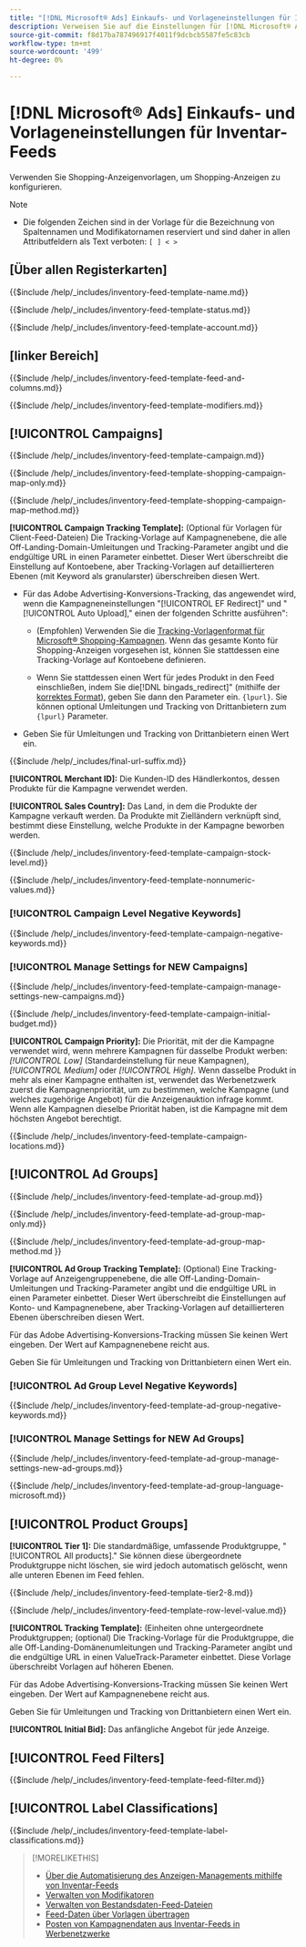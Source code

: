 ```yaml
---
title: "[!DNL Microsoft® Ads] Einkaufs- und Vorlageneinstellungen für Inventar-Feeds"
description: Verweisen Sie auf die Einstellungen für [!DNL Microsoft® Ads] Shopping-Anzeigenvorlagen für Inventar-Feeds.
source-git-commit: f8d17ba787496917f4011f9dcbcb5587fe5c83cb
workflow-type: tm+mt
source-wordcount: '499'
ht-degree: 0%

---
```


# [!DNL Microsoft® Ads] Einkaufs- und Vorlageneinstellungen für Inventar-Feeds

Verwenden Sie Shopping-Anzeigenvorlagen, um Shopping-Anzeigen zu konfigurieren.

>[!NOTE]
>
>* Die folgenden Zeichen sind in der Vorlage für die Bezeichnung von Spaltennamen und Modifikatornamen reserviert und sind daher in allen Attributfeldern als Text verboten:  `[ ] < > `


## \[Über allen Registerkarten\]

<!-- **Template Name:** -->

{{$include /help/_includes/inventory-feed-template-name.md}}

<!-- **Status:** -->

{{$include /help/_includes/inventory-feed-template-status.md}}

<!-- **Account:** -->

{{$include /help/_includes/inventory-feed-template-account.md}}

## \[linker Bereich\]

<!-- **[!UICONTROL Feed &amp; Columns]:** -->

{{$include /help/_includes/inventory-feed-template-feed-and-columns.md}}

<!-- **[!UICONTROL Modifiers]:** -->

{{$include /help/_includes/inventory-feed-template-modifiers.md}}

## [!UICONTROL Campaigns]

<!-- **[!UICONTROL Campaign]:** -->

{{$include /help/_includes/inventory-feed-template-campaign.md}}

<!-- **[!UICONTROL Campaign Map Only]:** -->

{{$include /help/_includes/inventory-feed-template-shopping-campaign-map-only.md}}

<!-- **[!UICONTROL Campaign Map Method]:** -->

{{$include /help/_includes/inventory-feed-template-shopping-campaign-map-method.md}}

**[!UICONTROL Campaign Tracking Template]:** (Optional für Vorlagen für Client-Feed-Dateien) Die Tracking-Vorlage auf Kampagnenebene, die alle Off-Landing-Domain-Umleitungen und Tracking-Parameter angibt und die endgültige URL in einen Parameter einbettet. Dieser Wert überschreibt die Einstellung auf Kontoebene, aber Tracking-Vorlagen auf detaillierteren Ebenen (mit Keyword als granularster) überschreiben diesen Wert.

* Für das Adobe Advertising-Konversions-Tracking, das angewendet wird, wenn die Kampagneneinstellungen &quot;[!UICONTROL EF Redirect]&quot; und &quot;[!UICONTROL Auto Upload],&quot; einen der folgenden Schritte ausführen&quot;:

   * (Empfohlen) Verwenden Sie die [Tracking-Vorlagenformat für Microsoft® Shopping-Kampagnen](/help/search-social-commerce/tracking/formats-click-tracking-microsoft.md). Wenn das gesamte Konto für Shopping-Anzeigen vorgesehen ist, können Sie stattdessen eine Tracking-Vorlage auf Kontoebene definieren.

   * Wenn Sie stattdessen einen Wert für jedes Produkt in den Feed einschließen, indem Sie die[!DNL bingads_redirect]&quot; (mithilfe der [korrektes Format](/help/search-social-commerce/tracking/formats-click-tracking-microsoft.md)), geben Sie dann den Parameter ein. `{lpurl}`. Sie können optional Umleitungen und Tracking von Drittanbietern zum `{lpurl}` Parameter.

* Geben Sie für Umleitungen und Tracking von Drittanbietern einen Wert ein.

<!-- **[!UICONTROL Campaign Final URL Suffix]:** -->

{{$include /help/_includes/final-url-suffix.md}}

**[!UICONTROL Merchant ID]:** Die Kunden-ID des Händlerkontos, dessen Produkte für die Kampagne verwendet werden.

**[!UICONTROL Sales Country]:** Das Land, in dem die Produkte der Kampagne verkauft werden. Da Produkte mit Zielländern verknüpft sind, bestimmt diese Einstellung, welche Produkte in der Kampagne beworben werden.

<!-- **[!UICONTROL Stock Level]:** -->

{{$include /help/_includes/inventory-feed-template-campaign-stock-level.md}}

<!-- **[!UICONTROL This column has non-numeric values]:** -->

{{$include /help/_includes/inventory-feed-template-nonnumeric-values.md}}

### [!UICONTROL Campaign Level Negative Keywords]

{{$include /help/_includes/inventory-feed-template-campaign-negative-keywords.md}}

### [!UICONTROL Manage Settings for NEW Campaigns]

<!-- Flag/check box **[!UICONTROL Manage Settings for NEW Campaigns]:** -->

{{$include /help/_includes/inventory-feed-template-campaign-manage-settings-new-campaigns.md}}

<!-- **[!UICONTROL Initial Budget]:** -->

{{$include /help/_includes/inventory-feed-template-campaign-initial-budget.md}}

**[!UICONTROL Campaign Priority]:** Die Priorität, mit der die Kampagne verwendet wird, wenn mehrere Kampagnen für dasselbe Produkt werben: *[!UICONTROL Low]* (Standardeinstellung für neue Kampagnen), *[!UICONTROL Medium]* oder *[!UICONTROL High]*. Wenn dasselbe Produkt in mehr als einer Kampagne enthalten ist, verwendet das Werbenetzwerk zuerst die Kampagnenpriorität, um zu bestimmen, welche Kampagne (und welches zugehörige Angebot) für die Anzeigenauktion infrage kommt. Wenn alle Kampagnen dieselbe Priorität haben, ist die Kampagne mit dem höchsten Angebot berechtigt.

<!-- **[!UICONTROL Locations]:** -->

{{$include /help/_includes/inventory-feed-template-campaign-locations.md}}

## [!UICONTROL Ad Groups]

<!-- **[!UICONTROL Ad Group]:** -->

{{$include /help/_includes/inventory-feed-template-ad-group.md}}

<!-- **[!UICONTROL Map Only]:** -->

{{$include /help/_includes/inventory-feed-template-ad-group-map-only.md}}

<!-- **[!UICONTROL Map Method]:** -->

{{$include /help/_includes/inventory-feed-template-ad-group-map-method.md }}

**[!UICONTROL Ad Group Tracking Template]:** (Optional) Eine Tracking-Vorlage auf Anzeigengruppenebene, die alle Off-Landing-Domain-Umleitungen und Tracking-Parameter angibt und die endgültige URL in einen Parameter einbettet. Dieser Wert überschreibt die Einstellungen auf Konto- und Kampagnenebene, aber Tracking-Vorlagen auf detaillierteren Ebenen überschreiben diesen Wert.

Für das Adobe Advertising-Konversions-Tracking müssen Sie keinen Wert eingeben. Der Wert auf Kampagnenebene reicht aus.

Geben Sie für Umleitungen und Tracking von Drittanbietern einen Wert ein.

### [!UICONTROL Ad Group Level Negative Keywords]

{{$include /help/_includes/inventory-feed-template-ad-group-negative-keywords.md}}

### [!UICONTROL Manage Settings for NEW Ad Groups]

<!-- Flag/check box **[!UICONTROL Manage Settings for NEW Ad Groups]:** -->

{{$include /help/_includes/inventory-feed-template-ad-group-manage-settings-new-ad-groups.md}}

<!-- **[!UICONTROL Languages]:** -->

{{$include /help/_includes/inventory-feed-template-ad-group-language-microsoft.md}}

## [!UICONTROL Product Groups]

**[!UICONTROL Tier 1]:** Die standardmäßige, umfassende Produktgruppe, &quot;[!UICONTROL All products].&quot; Sie können diese übergeordnete Produktgruppe nicht löschen, sie wird jedoch automatisch gelöscht, wenn alle unteren Ebenen im Feed fehlen.

<!-- **[!UICONTROL Tier 2 - Tier 8]:** -->

{{$include /help/_includes/inventory-feed-template-tier2-8.md}}

<!-- **[!UICONTROL Row Level Value]:** -->

{{$include /help/_includes/inventory-feed-template-row-level-value.md}}

**[!UICONTROL Tracking Template]:** (Einheiten ohne untergeordnete Produktgruppen; (optional) Die Tracking-Vorlage für die Produktgruppe, die alle Off-Landing-Domänenumleitungen und Tracking-Parameter angibt und die endgültige URL in einen ValueTrack-Parameter einbettet. Diese Vorlage überschreibt Vorlagen auf höheren Ebenen.

Für das Adobe Advertising-Konversions-Tracking müssen Sie keinen Wert eingeben. Der Wert auf Kampagnenebene reicht aus.

Geben Sie für Umleitungen und Tracking von Drittanbietern einen Wert ein.

**[!UICONTROL Initial Bid]:** Das anfängliche Angebot für jede Anzeige.

## [!UICONTROL Feed Filters]

<!-- **\[Feed Filter\]:** -->

{{$include /help/_includes/inventory-feed-template-feed-filter.md}}

## [!UICONTROL Label Classifications]

<!-- **\[Component\] [!UICONTROL Label Classifications] &gt; `[Label Classification and Value`]:** -->

{{$include /help/_includes/inventory-feed-template-label-classifications.md}}

>[!MORELIKETHIS]
>
>* [Über die Automatisierung des Anzeigen-Managements mithilfe von Inventar-Feeds](../inventory-feeds-about.md)
>* [Verwalten von Modifikatoren](../modifiers-manage.md)
>* [Verwalten von Bestandsdaten-Feed-Dateien](/help/search-social-commerce/campaign-management/inventory-feeds/feed-files-manage.md)
>* [Feed-Daten über Vorlagen übertragen](../feed-data-propagate.md)
>* [Posten von Kampagnendaten aus Inventar-Feeds in Werbenetzwerke](../propagated-data-post.md)
